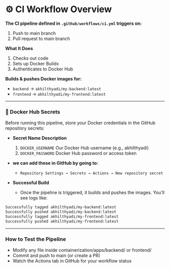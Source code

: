 # ⚙️ CI Workflow Overview

**The CI pipeline defined in `.github/workflows/ci.yml` triggers on:**
1. Push to main branch
2. Pull request to main branch

**What It Does**
1. Checks out code
2. Sets up Docker Buildx
3. Authenticates to Docker Hub

**Builds & pushes Docker images for:**

- `backend` → `akhilthyadi/my-backend:latest`
- `frontend` → `akhilthyadi/my-frontend:latest`

---

### 🔐 Docker Hub Secrets
Before running this pipeline, store your Docker credentials in the GitHub repository secrets:

- **Secret Name	Description**
  1. `DOCKER_USERNAME`	Our Docker Hub username (e.g., akhilthyadi)
  2. `DOCKER_PASSWORD`	Docker Hub password or access token

- **we can add these in GitHub by going to:**
  - `Repository Settings → Secrets → Actions → New repository secret`

- **Successful Build**
  - Once the pipeline is triggered, it builds and pushes the images. You’ll see logs like:

```bash
Successfully tagged akhilthyadi/my-backend:latest
Successfully pushed akhilthyadi/my-backend:latest
Successfully tagged akhilthyadi/my-frontend:latest
Successfully pushed akhilthyadi/my-frontend:latest
```

---

### How to Test the Pipeline
- Modify any file inside containerization/apps/backend/ or frontend/
- Commit and push to main (or create a PR)
- Watch the Actions tab in GitHub for your workflow status

